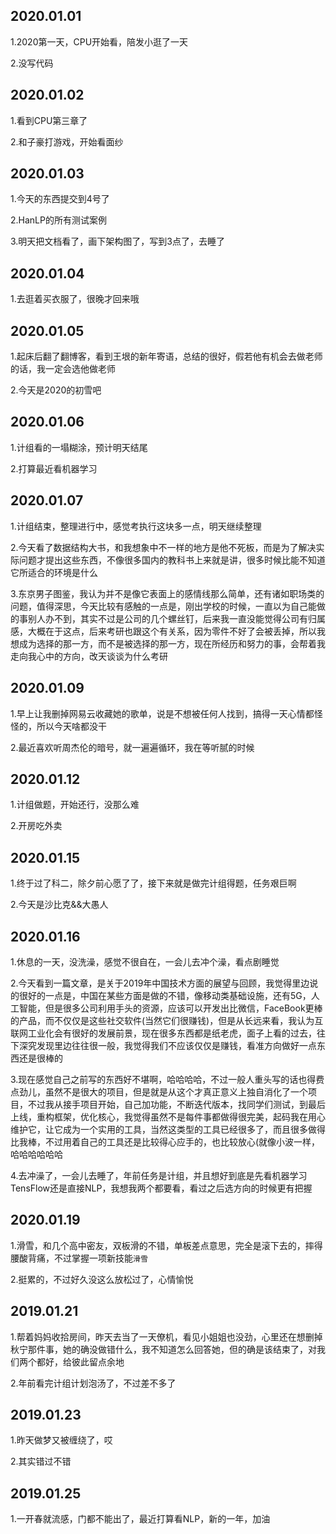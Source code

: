 ## 2020.01.01
1.2020第一天，CPU开始看，陪发小逛了一天

2.没写代码

## 2020.01.02
1.看到CPU第三章了

2.和子豪打游戏，开始看面纱

## 2020.01.03
1.今天的东西提交到4号了

2.HanLP的所有测试案例

3.明天把文档看了，画下架构图了，写到3点了，去睡了

## 2020.01.04
1.去逛着买衣服了，很晚才回来哦

## 2020.01.05
1.起床后翻了翻博客，看到王垠的新年寄语，总结的很好，假若他有机会去做老师的话，我一定会选他做老师

2.今天是2020的初雪吧


## 2020.01.06
1.计组看的一塌糊涂，预计明天结尾

2.打算最近看机器学习

## 2020.01.07
1.计组结束，整理进行中，感觉考执行这块多一点，明天继续整理

2.今天看了数据结构大书，和我想象中不一样的地方是他不死板，而是为了解决实际问题才提出这些东西，不像很多国内的教科书上来就是讲，很多时候比能不知道它所适合的环境是什么

3.东京男子图鉴，我认为并不是像它表面上的感情线那么简单，还有诸如职场类的问题，值得深思，今天比较有感触的一点是，刚出学校的时候，一直以为自己能做的事别人办不到，其实不过是公司的几个螺丝钉，后来我一直没能觉得公司有归属感，大概在于这点，后来考研也跟这个有关系，因为零件不好了会被丢掉，所以我想成为选择的那一方，而不是被选择的那一方，现在所经历和努力的事，会帮着我走向我心中的方向，改天谈谈为什么考研

## 2020.01.09
1.早上让我删掉网易云收藏她的歌单，说是不想被任何人找到，搞得一天心情都怪怪的，所以今天啥都没干

2.最近喜欢听周杰伦的暗号，就一遍遍循环，我在等听腻的时候

## 2020.01.12
1.计组做题，开始还行，没那么难

2.开房吃外卖

## 2020.01.15
1.终于过了科二，除夕前心愿了了，接下来就是做完计组得题，任务艰巨啊

2.今天是沙比克&&大愚人

## 2020.01.16
1.休息的一天，没洗澡，感觉不很自在，一会儿去冲个澡，看点剧睡觉

2.今天看到一篇文章，是关于2019年中国技术方面的展望与回顾，我觉得里边说的很好的一点是，中国在某些方面是做的不错，像移动类基础设施，还有5G，人工智能，但是很多公司利用手头的资源，应该可以开发出比微信，FaceBook更棒的产品，而不仅仅是这些社交软件(当然它们很赚钱)，但是从长远来看，我认为互联网工业化会有很好的发展前景，现在很多东西都是纸老虎，面子上看的过去，往下深究发现里边往往很一般，我觉得我们不应该仅仅是赚钱，看准方向做好一点东西还是很棒的

3.现在感觉自己之前写的东西好不堪啊，哈哈哈哈，不过一般人重头写的话也得费点劲儿，虽然不是很大的项目，但是就是从这个才真正意义上独自消化了一个项目，不过我从接手项目开始，自己加功能，不断迭代版本，找同学们测试，到最后上线，重构框架，优化核心，我觉得虽然不是每件事都做得很完美，起码我在用心维护它，让它成为一个实用的工具，当然这类型的工具已经很多了，而且很多做得比我棒，不过用着自己的工具还是比较得心应手的，也比较放心(就像小波一样，哈哈哈哈哈哈

4.去冲澡了，一会儿去睡了，年前任务是计组，并且想好到底是先看机器学习TensFlow还是直接NLP，我想我两个都要看，看过之后选方向的时候更有把握

## 2020.01.19
1.滑雪，和几个高中密友，双板滑的不错，单板差点意思，完全是滚下去的，摔得腰酸背痛，不过掌握一项新技能`滑雪`

2.挺累的，不过好久没这么放松过了，心情愉悦

## 2019.01.21
1.帮着妈妈收拾房间，昨天去当了一天僚机，看见小姐姐也没劲，心里还在想删掉秋宁那件事，她的确没做错什么，我不知道怎么回答她，但的确是该结束了，对我们两个都好，给彼此留点余地

2.年前看完计组计划泡汤了，不过差不多了

## 2019.01.23
1.昨天做梦又被缠绕了，哎

2.其实错过不错

## 2019.01.25
1.一开春就流感，门都不能出了，最近打算看NLP，新的一年，加油
